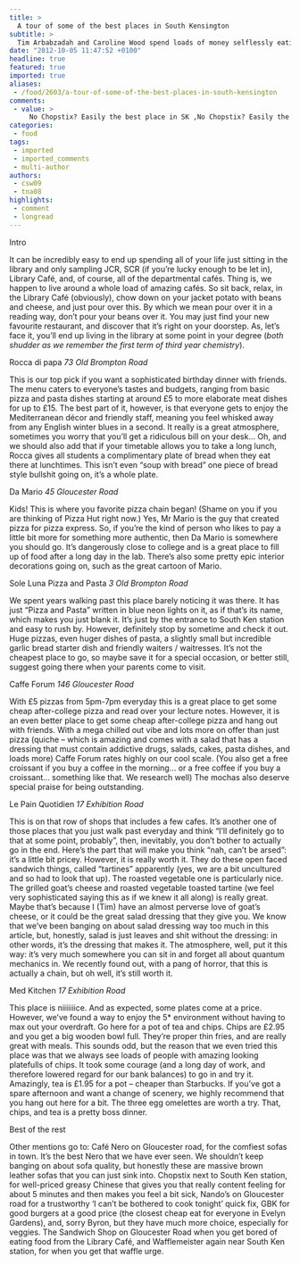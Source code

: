 ```yaml
---
title: >
  A tour of some of the best places in South Kensington
subtitle: >
  Tim Arbabzadah and Caroline Wood spend loads of money selflessly eating out every night to bring you the best from the local area
date: "2012-10-05 11:47:52 +0100"
headline: true
featured: true
imported: true
aliases:
 - /food/2603/a-tour-of-some-of-the-best-places-in-south-kensington
comments:
 - value: >
     No Chopstix? Easily the best place in SK ,No Chopstix? Easily the best place in SK
categories:
 - food
tags:
 - imported
 - imported_comments
 - multi-author
authors:
 - csw09
 - tna08
highlights:
 - comment
 - longread
---
```


Intro

It can be incredibly easy to end up spending all of your life just sitting in the library and only sampling JCR, SCR (if you’re lucky enough to be let in), Library Café, and, of course, all of the departmental cafés. Thing is, we happen to live around a whole load of amazing cafés. So sit back, relax, in the Library Café (obviously), chow down on your jacket potato with beans and cheese, and just pour over this. By which we mean pour over it in a reading way, don’t pour your beans over it. You may just find your new favourite restaurant, and discover that it’s right on your doorstep. As, let’s face it, you’ll end up living in the library at some point in your degree (*both shudder as we remember the first term of third year chemistry*).

Rocca di papa _73 Old Brompton Road_

This is our top pick if you want a sophisticated birthday dinner with friends. The menu caters to everyone’s tastes and budgets, ranging from basic pizza and pasta dishes starting at around £5 to more elaborate meat dishes for up to £15. The best part of it, however, is that everyone gets to enjoy the Mediterranean décor and friendly staff, meaning you feel whisked away from any English winter blues in a second. It really is a great atmosphere, sometimes you worry that you’ll get a ridiculous bill on your desk... Oh, and we should also add that if your timetable allows you to take a long lunch, Rocca gives all students a complimentary plate of bread when they eat there at lunchtimes. This isn’t even “soup with bread” one piece of bread style bullshit going on, it’s a whole plate.

Da Mario _45 Gloucester Road_

Kids! This is where you favorite pizza chain began! (Shame on you if you are thinking of Pizza Hut right now.) Yes, Mr Mario is the guy that created pizza for pizza express. So, if you’re the kind of person who likes to pay a little bit more for something more authentic, then Da Mario is somewhere you should go. It’s dangerously close to college and is a great place to fill up of food after a long day in the lab. There’s also some pretty epic interior decorations going on, such as the great cartoon of Mario.

Sole Luna Pizza and Pasta _3 Old Brompton Road_

We spent years walking past this place barely noticing it was there. It has just “Pizza and Pasta” written in blue neon lights on it, as if that’s its name, which makes you just blank it. It’s just by the entrance to South Ken station and easy to rush by. However, definitely stop by sometime and check it out. Huge pizzas, even huger dishes of pasta, a slightly small but incredible garlic bread starter dish and friendly waiters / waitresses. It’s not the cheapest place to go, so maybe save it for a special occasion, or better still, suggest going there when your parents come to visit.

Caffe Forum _146 Gloucester Road_

With £5 pizzas from 5pm-7pm everyday this is a great place to get some cheap after-college pizza and read over your lecture notes. However, it is an even better place to get some cheap after-college pizza and hang out with friends. With a mega chilled out vibe and lots more on offer than just pizza (quiche – which is amazing and comes with a salad that has a dressing that must contain addictive drugs, salads, cakes, pasta dishes, and loads more) Caffe Forum rates highly on our cool scale. (You also get a free croissant if you buy a coffee in the morning... or a free coffee if you buy a croissant... something like that. We research well) The mochas also deserve special praise for being outstanding.

Le Pain Quotidien _17 Exhibition Road_

This is on that row of shops that includes a few cafes. It’s another one of those places that you just walk past everyday and think “I’ll definitely go to that at some point, probably”, then, inevitably, you don’t bother to actually go in the end.
 Here’s the part that will make you think “nah, can’t be arsed”: it’s a little bit pricey. However, it is really worth it. They do these open faced sandwich things, called “tartines” apparently (yes, we are a bit uncultured and so had to look that up). The roasted vegetable one is particularly nice. The grilled goat’s cheese and roasted vegetable toasted tartine (we feel very sophisticated saying this as if we knew it all along) is really great. Maybe that’s because I (Tim) have an almost perverse love of goat’s cheese, or it could be the great salad dressing that they give you. We know that we’ve been banging on about salad dressing way too much in this article, but, honestly, salad is just leaves and shit without the dressing: in other words, it’s the dressing that makes it.
 The atmosphere, well, put it this way: it’s very much somewhere you can sit in and forget all about quantum mechanics in. We recently found out, with a pang of horror, that this is actually a chain, but oh well, it’s still worth it.

Med Kitchen _17 Exhibition Road_

This place is niiiiiiice. And as expected, some plates come at a price. However, we’ve found a way to enjoy the 5* environment without having to max out your overdraft. Go here for a pot of tea and chips. Chips are £2.95 and you get a big wooden bowl full. They’re proper thin fries, and are really great with meals. This sounds odd, but the reason that we even tried this place was that we always see loads of people with amazing looking platefulls of chips. It took some courage (and a long day of work, and therefore lowered regard for our bank balances) to go in and try it. Amazingly, tea is £1.95 for a pot – cheaper than Starbucks. If you’ve got a spare afternoon and want a change of scenery, we highly recommend that you hang out here for a bit. The three egg omelettes are worth a try. That, chips, and tea is a pretty boss dinner.

Best of the rest

Other mentions go to: Café Nero on Gloucester road, for the comfiest sofas in town. It’s the best Nero that we have ever seen. We shouldn’t keep banging on about sofa quality, but honestly these are massive brown leather sofas that you can just sink into. Chopstix next to South Ken station, for well-priced greasy Chinese that gives you that really content feeling for about 5 minutes and then makes you feel a bit sick, Nando’s on Gloucester road for a trustworthy ‘I can’t be bothered to cook tonight’ quick fix, GBK for good burgers at a good price (the closest cheap eat for everyone in Evelyn Gardens), and, sorry Byron, but they have much more choice, especially for veggies. The Sandwich Shop on Gloucester Road when you get bored of eating food from the Library Café, and Wafflemeister again near South Ken station, for when you get that waffle urge.
